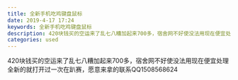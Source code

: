 ```yaml
---
title: 全新手机吃鸡键盘鼠标
date: 2019-4-17 17:24
keywords: 全新手机吃鸡键盘鼠标
description: 420块钱买的空运来了乱七八糟加起来700多，宿舍网不好使没法用现在便宜处理全新的就打开过一次在趴赛，愿意来拿的联系QQ1508568624
categories: used
---
```

<td class="t_f" id="postmessage_3530756">

420块钱买的空运来了乱七八糟加起来700多，宿舍网不好使没法用现在便宜处理全新的就打开过一次在趴赛，愿意来拿的联系QQ1508568624</td>
